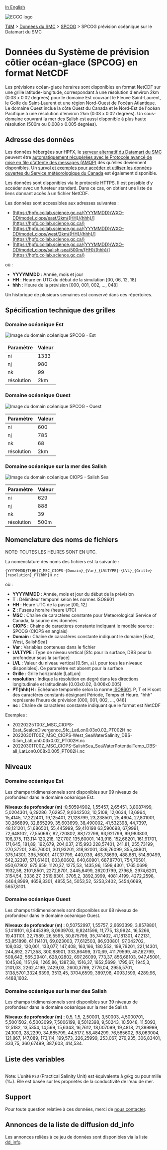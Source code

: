 [In English](readme_ciops-datamart_en.md)

![ECCC logo](../../img_eccc-logo.png)

[TdM](../../readme_fr.md) > [Données du SMC](../readme_fr.md) > [SPCOG](readme_ciops_fr.md) > SPCOG prévision océanique sur le Datamart du SMC

# Données du Système de prévision côtier océan-glace (SPCOG) en format NetCDF 

Les prévisions océan-glace horaires sont disponibles en format NetCDF sur une grille latitude-longitude, correspondant à une résolution d'environ 2km (0.03 x 0.02 degrées) pour le domaine Est couvrant le Fleuve Saint-Laurent, le Golfe du Saint-Laurent et une région Nord-Ouest de l'océan Atlantique. Le domaine Ouest inclue la côte Ouest du Canada et le Nord-Est de l'océan Pacifique à une résolution d'environ 2km (0.03 x 0.02 degrées). Un sous-domaine couvrant la mer des Salish est aussi disponible à plus haute résolution (500m ou 0.008 x 0.005 degrées).

## Adresse des données 

Les données hébergées sur HPFX, le [serveur alternatif du Datamart du SMC](../../msc-datamart/readme_fr) peuvent être [automatiquement récupérées avec le Protocole avancé de mise en file d'attente des messages (AMQP)](../../msc-datamart/amqp_fr.md) dès qu'elles deviennent disponibles. Un [survol et exemples pour accéder et utiliser les données ouvertes du Service météorologique du Canada](../../usage/readme_fr.md) est également disponible.

Les données sont disponibles via le protocole HTTPS. Il est possible d’y accéder avec un fureteur standard. Dans ce cas, on obtient une liste de liens donnant accès à un fichier NetCDF.

Les données sont accessibles aux adresses suivantes :

* [https://hpfx.collab.science.gc.ca/{YYYMMDD}/WXO-DD/model_ciops/east/2km/{HH}/{hhh}/](https://hpfx.collab.science.gc.ca/)
* [https://hpfx.collab.science.gc.ca/{YYYMMDD}/WXO-DD/model_ciops/west/2km/{HH}/{hhh}/](https://hpfx.collab.science.gc.ca/)
* [https://hpfx.collab.science.gc.ca/{YYYMMDD}/WXO-DD/model_ciops/salish-sea/500m/{HH}/{hhh}/](https://hpfx.collab.science.gc.ca/) 

où :

* __YYYYMMDD__ : Année, mois et jour 
* __HH__ : Heure en UTC du début de la simulation [00, 06, 12, 18]
* __hhh__ : Heure de la prévision [000, 001, 002, ..., 048] 

Un historique de plusieurs semaines est conservé dans ces répertoires.

## Spécification technique des grilles

### Domaine océanique Est

![Image du domain océanique SPCOG - Est](https://collaboration.cmc.ec.gc.ca/cmc/cmos/public_doc/msc-data/nwp_ciops/grille_ciops-east.png)

| Paramètre | Valeur |
| ------ | ------ |
| ni | 1333 | 
| nj | 980 | 
| nk | 99 | 
| résolution | 2km |

### Domaine océanique Ouest

![Image du domain océanique SPCOG - Ouest](https://collaboration.cmc.ec.gc.ca/cmc/cmos/public_doc/msc-data/nwp_ciops/grille_ciops-west.png)

| Paramètre | Valeur |
| ------ | ------ |
| ni | 600 |
| nj | 785 |
| nk | 68 |
| résolution | 2km |

### Domaine océanique sur la mer des Salish

![Image du domain océanique CIOPS - Salish Sea](https://collaboration.cmc.ec.gc.ca/cmc/cmos/public_doc/msc-data/nwp_ciops/grille_ciops-salishsea.png)

| Paramètre | Valeur |
| ------ | ------ |
| ni | 629 |
| nj | 888 |
| nk | 39 |
| résolution | 500m |

## Nomenclature des noms de fichiers 

NOTE: TOUTES LES HEURES SONT EN UTC.

La nomenclature des noms des fichiers est la suivante :

`{YYYYMMDD}T{HH}Z_MSC_CIOPS-{Domain}_{Var}_{LVLTYPE}-{LVL}_{Grille}{resolution}_PT{hhh}H.nc`

où :

* __YYYYMMDD__ : Année, mois et jour du début de la prévision
* __T__ : Délimiteur temporel selon les normes ISO8601
* __HH__ : Heure UTC de la passe [00, 12]
* __Z__ : Fuseau horaire (heure UTC)
* __MSC__ : Chaîne de caractères constante pour Meteorological Service of Canada, la source des données
* __CIOPS__ : Chaîne de caractères constante indiquant le modèle source : SPCOG (CIOPS en anglais)
* __Domain__ : Chaîne de caractères constante indiquant le domaine [East, West, SalishSea]
* __Var__ : Variables contenues dans le fichier 
* __LVLTYPE__ : Type de niveau vertical [Sfc pour la surface, DBS pour la profondeur sous la surface]
* __LVL__ : Valeur du niveau vertical [0.5m, `all` pour tous les niveaux disponibles]. Ce paramètre est absent pour la surface
* __Grille__ : Grille horizontale [LatLon]
* __resolution__ : Indique la résolution en degré dans les directions longitudinale et latitudinale [0.03x0.02, 0.008x0.005]
* __PT{hhh}H__ : Echéance temporelle selon la norme [ISO8601](https://en.wikipedia.org/wiki/ISO_8601). P, T et H sont des caractères constants désignant Période, Temps et Heure. "hhh" représente l’heure de prévision  [000, 001, 002, ..., 048]
* __nc__ : Chaîne de caractères constante indiquant que le format est NetCDF

Exemples :

* 20220225T00Z_MSC_CIOPS-East_SeaIceDivergence_Sfc_LatLon0.03x0.02_PT002H.nc
* 20220301T00Z_MSC_CIOPS-West_SeaWaterSalinity_DBS-0.5m_LatLon0.03x0.02_PT002H.nc
* 20220301T00Z_MSC_CIOPS-SalishSea_SeaWaterPotentialTemp_DBS-all_LatLon0.008x0.005_PT002H.nc

## Niveaux

### Domaine océanique Est

Les champs tridimensionnels sont disponibles sur 99 niveaux de profondeur dans le domaine océanique Est.

__Niveaux de profondeur (m)__ :0,50594902, 1,55457, 2,65451, 3,8087499, 5,0204301, 6,29286, 7,62957, 9,0342503, 10,5108, 12,0634, 13,6964, 15,4145, 17,222401, 19,125401, 21,128799, 23,238501, 25,4604, 27,801001, 30,266899, 32,865299, 35,603699, 38,490002, 41,532398, 44,7397, 48,121201, 51,686501, 55,445999, 59,410198 63,590698, 67,9991, 72,648102, 77,550697, 82,720802, 88,172798, 93,921799, 99,983803, 106,375, 113,114 120,218, 127,707, 135,60001, 143,918, 152,68201, 161,91701, 171,645, 181,89, 192,679, 204,037, 215,993 228,57401, 241,81, 255,73199, 270,37201, 285,76001, 301,93201, 318,92001, 336,76099, 355,48901, 375,14301, 395,76001, 417,37799, 440,039, 463,78699, 488,681, 514,80499, 542,32397, 571,61401, 603,60602, 640,60901, 687,87701, 754,76501, 850,67902, 975,659, 1120,37, 1275,53, 1435,96, 1599,4301, 1765,0699, 1932,58, 2101,8501, 2272,8701, 2445,6499, 2620,1799, 2796,5, 2974,6201, 3154,54, 3336,27, 3519,8301, 3705,2, 3892,3999, 4081,4199, 4272,2598, 4464,8999, 4659,3301, 4855,54, 5053,52, 5253,2402, 5454,6699, 5657,8101.

### Domaine océanique Ouest

Les champs tridimensionnels sont disponibles sur 68 niveaux de profondeur dans le domaine océanique Ouest.

__Niveaux de profondeur (m)__ : 0,50752997, 1,55757, 2,6693399, 3,8578801, 5,1419101, 6,5445399, 8,0939703, 9,8241596, 11,775, 13,9924, 16,5266, 19,431101, 22,7589, 26,5595, 30,875799, 35,741402, 41,181301, 47,2131, 53,851898, 61,114101, 69,023003, 77,612503, 86,930801, 97,042702, 108,032, 120,001, 133,077, 147,408, 163,166, 180,552, 199,79201, 221,14301, 244,892, 271,358, 300,88901, 333,86499, 370,69, 411,79599, 457,62799, 508,642, 565,29401, 628,02802, 697,26099, 773,37, 856,68103, 947,45001, 1045,86, 1151,99, 1265,86, 1387,38, 1516,37, 1652,5699, 1795,67, 1945,3, 2101,03, 2262,4199, 2429,03, 2600,3799, 2776,04, 2955,5701, 3138,5701,3324,6399, 3513,45, 3704,6599, 3897,98, 4093,1599, 4289,96, 4488,1602.

### Domaine océanique sur la mer des Salish

Les champs tridimensionnels sont disponibles sur 39 niveaux de profondeur dans le domaine océanique sur la mer de Salish.

__Niveaux de profondeur (m)__ : 0,5, 1,5, 2,50001, 3,50003, 4,5000701, 5,5001502, 6,5003099, 7,5006199, 8,5012398, 9,50243, 10,5048, 11,5093, 12,5182, 13,5354, 14,569, 15,6343, 16,7612, 18,007099, 19,4818, 21,389999, 24,1003, 28,2299, 34,685799, 44,5177, 58,484299, 76,585602, 98,063004, 121,867, 147,089, 173,114, 199,573, 226,25999, 253,067, 279,935, 306,83401, 333,75, 360,67499, 387,603, 414,534.

## Liste des variables

<table id="csv-table" class="display"></table>

<link href="https://cdn.jsdelivr.net/npm/simple-datatables@latest/dist/style.css" rel="stylesheet" type="text/css">
<script src="https://cdn.jsdelivr.net/npm/simple-datatables@latest"></script>
<script src="../../../js/variables_datatable.js" type="text/javascript"></script>
<script>
  loadTable("csv-table", "../../../assets/csv/CIOPS_Variables-List_fr.csv");
</script>

Note: L'unité `PSU` (Practical Salinity Unit) est équivalente à g/kg ou pour mille (‰). Elle est basée sur les propriétés de la conductivité de l'eau de mer.

## Support

Pour toute question relative à ces données, merci de [nous contacter](https://meteo.gc.ca/mainmenu/contact_us_f.html).

## Annonces de la liste de diffusion dd_info 

Les annonces reliées à ce jeu de données sont disponibles via la liste [dd_info](https://comm.collab.science.gc.ca/mailman3/postorius/lists/dd_info/).

